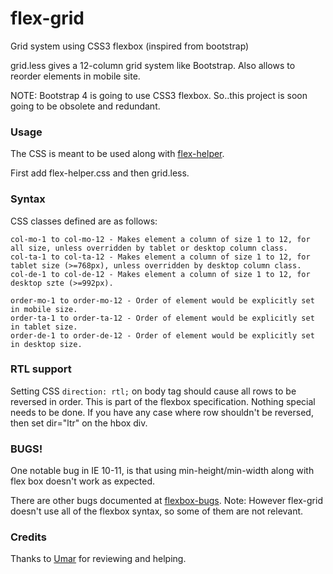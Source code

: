 # flex-grid
Grid system using CSS3 flexbox (inspired from bootstrap)

grid.less gives a 12-column grid system like Bootstrap. Also allows to reorder elements in mobile site.

NOTE: Bootstrap 4 is going to use CSS3 flexbox. So..this project is soon going to be obsolete and redundant.

### Usage
The CSS is meant to be used along with [flex-helper](https://github.com/Munawwar/flex-helper).

First add flex-helper.css and then grid.less.

### Syntax

CSS classes defined are as follows:
```
col-mo-1 to col-mo-12 - Makes element a column of size 1 to 12, for all size, unless overridden by tablet or desktop column class.
col-ta-1 to col-ta-12 - Makes element a column of size 1 to 12, for tablet size (>=768px), unless overridden by desktop column class.
col-de-1 to col-de-12 - Makes element a column of size 1 to 12, for desktop szte (>=992px).

order-mo-1 to order-mo-12 - Order of element would be explicitly set in mobile size.
order-ta-1 to order-ta-12 - Order of element would be explicitly set in tablet size.
order-de-1 to order-de-12 - Order of element would be explicitly set in desktop size.

```
### RTL support

Setting CSS `direction: rtl;` on body tag should cause all rows to be reversed in order. This is part of the flexbox specification. Nothing special needs to be done. If you have any case where row shouldn't be reversed, then set dir="ltr" on the hbox div.

### BUGS!

One notable bug in IE 10-11, is that using min-height/min-width along with flex box doesn't work as expected.

There are other bugs documented at [flexbox-bugs](https://github.com/philipwalton/flexbugs).
Note: However flex-grid doesn't use all of the flexbox syntax, so some of them are not relevant.

### Credits

Thanks to [Umar](https://github.com/w3debugger) for reviewing and helping.
